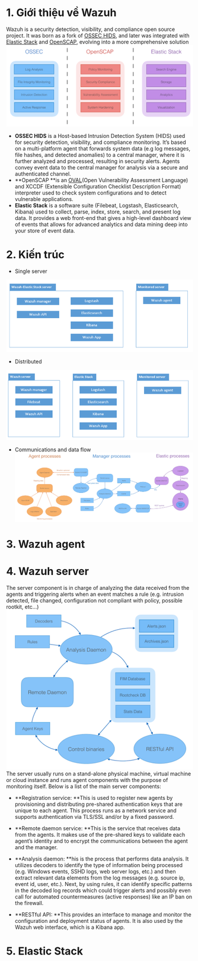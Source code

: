 # 1. Giới thiệu về Wazuh

Wazuh is a security detection, visibility, and compliance open source project. It was born as a fork of [OSSEC HIDS](http://ossec.github.io/), and later was integrated with [Elastic Stack](https://www.elastic.co/) and [OpenSCAP](https://www.open-scap.org/), evolving into a more comprehensive solution![](/assets/wazuh-component.png)

* **OSSEC HIDS** is a Host-based Intrusion Detection System \(HIDS\) used for security detection, visibility, and compliance monitoring. It’s based on a multi-platform agent that forwards system data \(e.g log messages, file hashes, and detected anomalies\) to a central manager, where it is further analyzed and processed, resulting in security alerts. Agents convey event data to the central manager for analysis via a secure and authenticated channel.
* **OpenSCAP **is an [OVAL](https://oval.mitre.org/)\(Open Vulnerability Assessment Language\) and XCCDF \(Extensible Configuration Checklist Description Format\) interpreter used to check system configurations and to detect vulnerable applications.
* **Elastic Stack** is a software suite \(Filebeat, Logstash, Elasticsearch, Kibana\) used to collect, parse, index, store, search, and present log data. It provides a web front-end that gives a high-level dashboard view of events that allows for advanced analytics and data mining deep into your store of event data.

# 2. Kiến trúc

* Single server

![](/assets/single.png)

* Distributed

![](/assets/distributed.png)

* Communications and data flow![](/assets/communication.png)

# 3. Wazuh agent

# 4. Wazuh server

The server component is in charge of analyzing the data received from the agents and triggering alerts when an event matches a rule \(e.g. intrusion detected, file changed, configuration not compliant with policy, possible rootkit, etc…\)![](/assets/wazuh-server.png)The server usually runs on a stand-alone physical machine, virtual machine or cloud instance and runs agent components with the purpose of monitoring itself. Below is a list of the main server components:

* **Registration service: **This is used to register new agents by provisioning and distributing pre-shared authentication keys that are unique to each agent. This process runs as a network service and supports authentication via TLS/SSL and/or by a fixed password.

* **Remote daemon service: **This is the service that receives data from the agents. It makes use of the pre-shared keys to validate each agent’s identity and to encrypt the communications between the agent and the manager.

* **Analysis daemon: **his is the process that performs data analysis. It utilizes decoders to identify the type of information being processed \(e.g. Windows events, SSHD logs, web server logs, etc.\) and then extract relevant data elements from the log messages \(e.g. source ip, event id, user, etc.\). Next, by using rules, it can identify specific patterns in the decoded log records which could trigger alerts and possibly even call for automated countermeasures \(active responses\) like an IP ban on the firewall.

* **RESTful API: **This provides an interface to manage and monitor the configuration and deployment status of agents. It is also used by the Wazuh web interface, which is a Kibana app.

# 5. Elastic Stack





